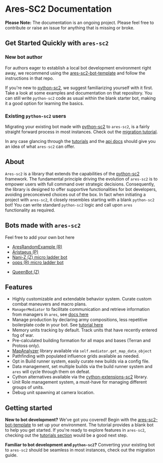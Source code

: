 # Ares-SC2 Documentation

<b>Please Note:</b> The documentation is an ongoing project. 
Please feel free to contribute or raise an issue for anything that is missing or broke.

## Get Started Quickly with `ares-sc2`
### New bot author
For authors eager to establish a local bot development environment right away, we 
recommend using the [ares-sc2-bot-template](https://github.com/AresSC2/ares-sc2-bot-template) and
follow the instructions in that repo. 

If you're new to
[python-sc2](https://github.com/BurnySc2/python-sc2),
we suggest familiarizing yourself with it first.
Take a look at some examples and documentation on that repository. You can still write `python-sc2` code as
usual within the blank starter bot, making it a good option for learning the basics.

### Existing `python-sc2` users
Migrating your existing bot made with [python-sc2](https://github.com/BurnySc2/python-sc2) to `ares-sc2`,
is a fairly straight forward process in most instances. Check out the [migration tutorial](tutorials/migrating.md).

In any case glancing through the [tutorials](tutorials/index.md) and
the [api docs](api_reference/index.md) should give you an idea of what `ares-sc2` can offer.


## About
`Ares-sc2` is a library that extends the capabilities of the
[python-sc2](https://github.com/BurnySc2/python-sc2) framework. The fundamental principle driving the evolution of 
`ares-sc2` is to empower users with full command over strategic decisions.
Consequently, the library is designed to offer supportive functionalities for bot developers, 
avoiding preconceived choices out of the box. In fact when initiating a project with `ares-sc2`, it closely 
resembles starting with a blank `python-sc2` bot! You can write standard `python-sc2` logic and call upon
`ares` functionality as required.

## Bots made with `ares-sc2`
Feel free to add your own bot here

 - [AresRandomExample (R)](https://github.com/AresSC2/ares-random-example)
 - [Aristaeus (P)](https://github.com/august-k/Aristaeus)
 - [Nani-Z (Z) micro ladder bot](https://github.com/DrekkSama/Nani-Z)
 - [oops (R) micro ladder bot](https://github.com/raspersc2/oops)

[//]: # ( - [Phobos &#40;T&#41;]&#40;https://github.com/AresSC2/phobos&#41;)
 - [QueenBot (Z)](https://github.com/AresSC2/QueenBot)
 

## Features

 - Highly customizable and extendable behavior system. Curate custom combat maneuvers and macro plans.
 - `ManagerMediator` to facilitate communication and retrieve information from managers in `ares`, 
see [docs here](api_reference/manager_mediator.md)
 - Manage production by declaring army compositions, less repetitive boilerplate code in your bot. See
[tutorial here](tutorials/managing_production.md)
 - Memory units tracking by default. Track units that have recently entered fog of war.
 - Pre-calculated building formation for all maps and bases (Terran and Protoss only).
 - [MapAnalyzer](https://github.com/spudde123/SC2MapAnalysis/tree/develop) library available 
via `self.mediator.get_map_data_object`
 - Pathfinding with populated influence grids available as needed.
 - Opt in Build runner system, easily curate new builds via a config file.
 - Data management, set multiple builds via the build runner system and `ares` will cycle through them on defeat.
 - Cython alternatives available via the [cython-extensions-sc2](https://github.com/AresSC2/cython-extensions-sc2) library.
 - Unit Role management system, a must-have for managing different groups of units.
 - Debug unit spawning at camera location.

## Getting started
<b>New to bot development?</b> We've got you covered! Begin with the
[ares-sc2-bot-template](https://github.com/AresSC2/ares-sc2-bot-template) to set up your environment. 
The tutorial provides a blank bot to help you get started. 
If you're ready to explore features in `ares-sc2`, checking out the [tutorials section](./tutorials/index.md) would
be a good next step.

<b>Familiar to bot development and `python-sc2`?</b> Converting your existing bot to `ares-sc2` should be
seamless in most instances, check out the migration guide.
